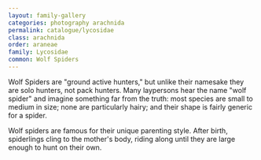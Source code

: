 ```yaml
---
layout: family-gallery
categories: photography arachnida
permalink: catalogue/lycosidae
class: arachnida
order: araneae
family: Lycosidae
common: Wolf Spiders
---
```


Wolf Spiders are "ground active hunters," but unlike their namesake they are solo hunters, not pack hunters. Many laypersons hear the name "wolf spider" and imagine something far from the truth: most species are small to medium in size; none are particularly hairy; and their shape is fairly generic for a spider.

Wolf spiders are famous for their unique parenting style. After birth, spiderlings cling to the mother's body, riding along until they are large enough to hunt on their own.

